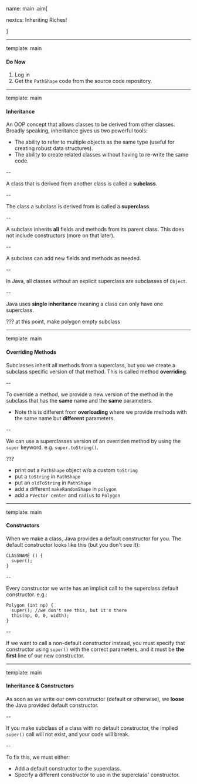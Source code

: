 name: main
.aim[<div>
  nextcs: Inheriting Riches!
  </div>]

---
template: main

#### Do Now
1. Log in
2. Get the `PathShape` code from the source code repository.

---
template: main


#### Inheritance
An OOP concept that allows classes to be derived from other classes. Broadly speaking, inheritance gives us two powerful tools:
- The ability to refer to multiple objects as the same type (useful for creating robust data structures).
- The ability to create related classes without having to re-write the same code.

--

A class that is derived from another class is called a __subclass__.

--

The class a subclass is derived from is called a __superclass__.

--

A subclass inherits __all__ fields and methods from its parent class. This does not include constructors (more on that later).

--

A subclass can add new fields and methods as needed.

--

In Java, all classes without an explicit superclass are subclasses of `Object`.

--

Java uses __single inheritance__ meaning a class can only have one superclass.

???
at this point, make polygon empty subclass

---
template: main

#### Overriding Methods
Subclasses inherit all methods from a superclass, but you we create a subclass specific version of that method. This is called method __overriding__.

--

To override a method, we provide a new version of the method in the subclass that has the __same__ name and the __same__ parameters.
- Note this is different from __overloading__ where we provide methods with the same name but __different__ parameters.

--

We can use a superclasses version of an overriden method by using the `super` keyword. e.g. `super.toString()`.

???
- print out a `PathShape` object w/o  a custom `toString`
- put a `toString` in `PathShape`
- put an `oldToString` in `PathShape`
- add a different `makeRandomShape` in `polygon`
- add a `PVector center` and `radius` to `Polygon`

---
template: main

#### Constructors
When we make a class, Java provides a default constructor for you. The default constructor looks like this (but you don't see it):
  ```
  CLASSNAME () {
    super();
  }
  ```
--

Every constructor we write has an implicit call to the superclass default constructor. e.g.:
  ```
  Polygon (int np) {
    super(); //we don't see this, but it's there
    this(np, 0, 0, width);
  }
  ```

--

If we want to call a non-default constructor instead, you must specify that constructor using `super()` with the correct parameters, and it must be __the first__ line of our new constructor.

---
template: main

#### Inheritance & Constructors
As soon as we write our own constructor (default or otherwise), we __loose__ the Java provided default constructor.

--

If you make subclass of a class with no default constructor, the implied `super()` call will not exist, and your code will break.

--

To fix this, we must either:
- Add a default constructor to the superclass.
- Specify a different constructor to use in the superclass' constructor.
